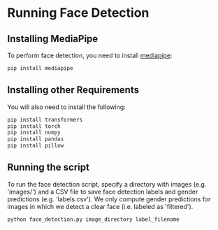 # Running Face Detection
## Installing MediaPipe

To perform face detection, you need to install [mediapipe](https://developers.google.com/mediapipe/api/solutions):
```bash
pip install mediapipe
```

## Installing other Requirements

You will also need to install the following:
```bash
pip install transformers
pip install torch
pip install numpy
pip install pandas
pip install pillow
```

## Running the script
To run the face detection script, specify a directory with images (e.g. 'images/') and a CSV file to save face detection labels and gender predictions (e.g. 'labels.csv'). We only compute gender predictions for images in which we detect a clear face (i.e. labeled as 'filtered').
```bash
python face_detection.py image_directory label_filename
```
